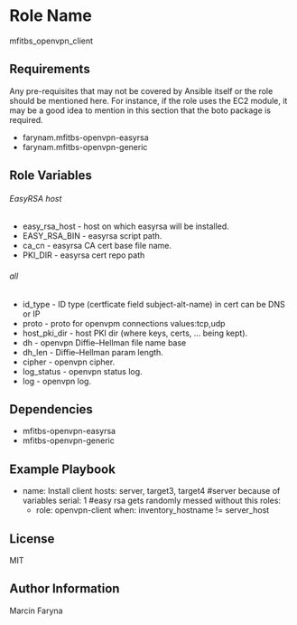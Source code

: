 Role Name
=========

mfitbs_openvpn_client

Requirements
------------

Any pre-requisites that may not be covered by Ansible itself or the role should be mentioned here. For instance, if the role uses the EC2 module, it may be a good idea to mention in this section that the boto package is required.

* farynam.mfitbs-openvpn-easyrsa
* farynam.mfitbs-openvpn-generic


Role Variables
--------------

###### EasyRSA host
* easy_rsa_host - host on which easyrsa will be installed.
* EASY_RSA_BIN - easyrsa script path.
* ca_cn - easyrsa CA cert base file name.
* PKI_DIR - easyrsa cert repo path

###### all
* id_type - ID type (certficate field subject-alt-name) in cert can be DNS or IP
* proto - proto for openvpm connections values:tcp,udp 
* host_pki_dir - host PKI dir (where keys, certs, ... being kept).
* dh - openvpn Diffie–Hellman file name base
* dh_len - Diffie–Hellman param length. 
* cipher - openvpn cipher.
* log_status - openvpn status log.
* log - openvpn log. 

Dependencies
------------

* mfitbs-openvpn-easyrsa
* mfitbs-openvpn-generic

Example Playbook
----------------

- name: Install client
  hosts: server, target3, target4 #server because of variables
  serial: 1 #easy rsa gets randomly messed without this
  roles:
  - role: openvpn-client
    when: inventory_hostname != server_host

License
-------

MIT

Author Information
------------------

Marcin Faryna
